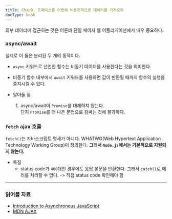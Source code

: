 ```yaml
---
title: Chap9. 프라미스를 이용해 비동기적으로 데이터를 가져오라
docType: book
---
```


외부 데이터에 접근하는 것은 이른바 단일 페이지 웹 어플리케이션에서 매우 중요하다.

### async/await
실제로 이 둘은 분리된 두 개의 동작이다.

* `async` 키워드로 선언한 함수는 비동기 데이터를 사용한다는 것을 의미한다.
* 비동기 함수 내부에서 `await` 키워드를 사용하면 값이 반환될 때까지 함수의 실행을 중지시킬 수 있다.

* 알아둘 점
  1. async/await이 `Promise`를 대체하지 않는다.   
      단지 `Promise`를 더 나은 문법으로 감싸는 것에 불과하다.

### `fetch` ajax 호출

`fetch()`는 자바스크립트 명세가 아니다.
WHATWG(Web Hypertext Application Technology Working Group)이 정의한다.
**그래서 `Node.js`에서는 기본적으로 지원되지 않는다.**

* 특징
  * status code가 `400`대인 경우에도 응답 본문을 반환한다. 그래서 `catch()`로 에러를 처리할 수 없다.
     -> 직접 status code 확인해야 함
  




* * *
### 읽어볼 자료
* [Introduction to Asynchronous JavaScript](https://www.pluralsight.com/guides/introduction-to-asynchronous-javascript)
* [MDN AJAX](https://developer.mozilla.org/en-US/docs/Web/Guide/AJAX/Getting_Started#step_4_%E2%80%93_working_with_the_xml_response)